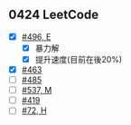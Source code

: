 ## 0424 LeetCode

- [x] [#496, E](https://leetcode.com/problems/next-greater-element-i/#/description)
	- [x] 暴力解
	- [x] 提升速度(目前在後20%)
- [x] [#463](https://leetcode.com/problems/island-perimeter/#/description)
- [ ] [#485](https://leetcode.com/problems/max-consecutive-ones/#/description)
- [ ] [#537, M](https://leetcode.com/problems/complex-number-multiplication/#/description)
- [ ] [#419](https://leetcode.com/problems/battleships-in-a-board/#/description)
- [ ] [#72, H](https://leetcode.com/problems/edit-distance/#/description)